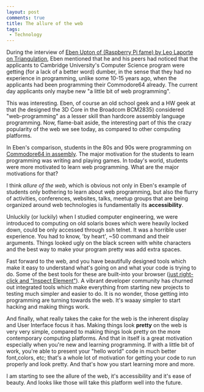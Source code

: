 ```yaml
---
layout: post
comments: true
title: The allure of the web
tags:
 - Technology
---
```


During the interview of [Eben Upton of (Raspberry Pi fame) by Leo Laporte on Triangulation][0], Eben mentioned that he and his peers had noticed that the applicants to Cambridge University's Computer Science program were getting (for a lack of a better word) dumber, in the sense that they had no experience in programming, unlike some 10-15 years ago, when the applicants had been programming their Commodore64 already. The current day applicants only maybe new "a little bit of web programming".

This was interesting. Eben, of course an old school geek and a HW geek at that (he designed the 3D Core in the Broadcom BCM2835) considered "web-programming" as a lesser skill than hardcore assembly language programming. Now, flame-bait aside, the interesting part of this the crazy popularity of the web we see today, as compared to other computing platforms.

In Eben's comparison, students in the 80s and 90s were programming on [Commodore64 in assembly][1]. The major motivation for the students to learn programming was writing and playing games. In today's world, students were more motivated to learn web programming. What are the major motivations for that?

I think _allure of the web_, which is obvious not only in Eben's example of students only bothering to learn about web programming, but also the flurry of activities, conferences, websites, talks, meetup groups that are being organized around web technologies is fundamentally its **accessibility**.

Unluckily (or luckily) when I studied computer engineering, we were introduced to computing on old solaris boxes which were heavily locked down, could be only accessed through ssh telnet. It was a horrible user experience. You had to know, 'by heart', ~50 command and their arguments. Things looked ugly on the black screen with white characters and the best way to make your program pretty was add extra spaces.

Fast forward to the web, and you have beautifully designed tools which make it easy to understand what's going on and what your code is trying to do. Some of the best tools for these are built-into your browser ([just right-click and "Inspect Element"][2]). A vibrant developer community has churned out integrated tools which make everything from starting new projects to testing much simpler and easier to do. It is no wonder, those getting into programming are turning towards the web. It's waaay simpler to start hacking and making things work.

And finally, what really takes the cake for the web is the inherent display and User Interface focus it has. Making things look **pretty** on the web is very very simple, compared to making things look pretty on the more contemporary computing platforms. And that in itself is a great motivation especially when you're new and learning programming. If with a little bit of work, you're able to present your "hello world" code in much better font,colors, etc; that's a whole lot of motivation for getting your code to run properly and look pretty. And that's how you start learning more and more.

I am starting to see the allure of the web, it's accessibility and it's ease of beauty. And looks like those will take this platform well into the future.


[0]: http://www.youtube.com/watch?v=1N7NIS0TC2s
[1]: http://www.lemon64.com/manual/
[2]: https://developers.google.com/chrome-developer-tools/

